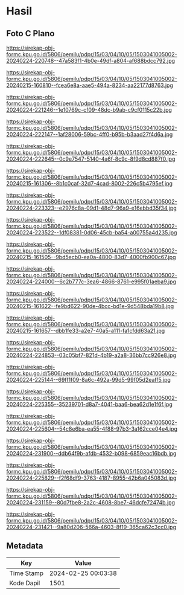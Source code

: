 # Hasil

## Foto C Plano

https://sirekap-obj-formc.kpu.go.id/5806/pemilu/pdpr/15/03/04/10/05/1503041005002-20240224-220748--47a583f1-4b0e-49df-a804-af688bdcc792.jpg

https://sirekap-obj-formc.kpu.go.id/5806/pemilu/pdpr/15/03/04/10/05/1503041005002-20240215-160810--fcea6e8a-aae5-494a-8234-aa22177d8763.jpg

https://sirekap-obj-formc.kpu.go.id/5806/pemilu/pdpr/15/03/04/10/05/1503041005002-20240224-221246--1e10769c-cf09-48dc-b9ab-c9cf0115c22b.jpg

https://sirekap-obj-formc.kpu.go.id/5806/pemilu/pdpr/15/03/04/10/05/1503041005002-20240224-222147--1af28006-59bc-4ff0-b95b-b3aad27f4d6a.jpg

https://sirekap-obj-formc.kpu.go.id/5806/pemilu/pdpr/15/03/04/10/05/1503041005002-20240224-222645--0c9e7547-5140-4a6f-8c9c-8f9d8cd887f0.jpg

https://sirekap-obj-formc.kpu.go.id/5806/pemilu/pdpr/15/03/04/10/05/1503041005002-20240215-161306--8b1c0caf-32d7-4cad-8002-226c5b4795ef.jpg

https://sirekap-obj-formc.kpu.go.id/5806/pemilu/pdpr/15/03/04/10/05/1503041005002-20240224-223323--e2976c8a-09d1-48d7-96a9-e16ebbd35f34.jpg

https://sirekap-obj-formc.kpu.go.id/5806/pemilu/pdpr/15/03/04/10/05/1503041005002-20240224-223522--1df08381-0d06-45cb-ba54-a00755a4d235.jpg

https://sirekap-obj-formc.kpu.go.id/5806/pemilu/pdpr/15/03/04/10/05/1503041005002-20240215-161505--9bd5ecb0-ea0a-4800-83d7-4000fb900c67.jpg

https://sirekap-obj-formc.kpu.go.id/5806/pemilu/pdpr/15/03/04/10/05/1503041005002-20240224-224000--6c2b777c-3ea6-4866-8761-e995f01aeba9.jpg

https://sirekap-obj-formc.kpu.go.id/5806/pemilu/pdpr/15/03/04/10/05/1503041005002-20240215-161622--fe9bd622-90de-4bcc-bd1e-9d548bda19b8.jpg

https://sirekap-obj-formc.kpu.go.id/5806/pemilu/pdpr/15/03/04/10/05/1503041005002-20240215-161657--dbb1fe33-a2e7-40a5-a111-fa1cfdd63a21.jpg

https://sirekap-obj-formc.kpu.go.id/5806/pemilu/pdpr/15/03/04/10/05/1503041005002-20240224-224853--03c05bf7-821d-4b19-a2a8-36bb7cc926e8.jpg

https://sirekap-obj-formc.kpu.go.id/5806/pemilu/pdpr/15/03/04/10/05/1503041005002-20240224-225144--69ff1f09-8a6c-492a-99d5-99f05d2eaff5.jpg

https://sirekap-obj-formc.kpu.go.id/5806/pemilu/pdpr/15/03/04/10/05/1503041005002-20240224-225355--35239701-d8a7-4041-baa6-bea62d1e1f6f.jpg

https://sirekap-obj-formc.kpu.go.id/5806/pemilu/pdpr/15/03/04/10/05/1503041005002-20240224-225604--54c8e6ba-ea55-4f88-97b3-3a162cce04e4.jpg

https://sirekap-obj-formc.kpu.go.id/5806/pemilu/pdpr/15/03/04/10/05/1503041005002-20240224-231900--ddb64f9b-afdb-4532-b098-6859eac16bdb.jpg

https://sirekap-obj-formc.kpu.go.id/5806/pemilu/pdpr/15/03/04/10/05/1503041005002-20240224-225829--f2f68df9-3763-4187-8955-42b6a045083d.jpg

https://sirekap-obj-formc.kpu.go.id/5806/pemilu/pdpr/15/03/04/10/05/1503041005002-20240224-231159--80d7fbe8-2a2c-4608-8be7-46dcfe72474b.jpg

https://sirekap-obj-formc.kpu.go.id/5806/pemilu/pdpr/15/03/04/10/05/1503041005002-20240224-231421--9a80d206-566a-4603-8f19-365ca62c3cc0.jpg


## Metadata

| Key        | Value               |
| ---------- | ------------------- |
| Time Stamp | 2024-02-25 00:03:38 |
| Kode Dapil | 1501                |



